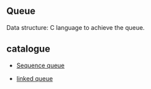 ## Queue

Data structure: C language to achieve the queue.

## catalogue

- [Sequence queue](queue-sequence/README.md)

- [linked queue](queue-linked/README.md)

